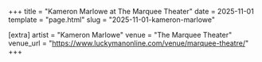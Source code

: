 +++
title = "Kameron Marlowe at The Marquee Theater"
date = 2025-11-01
template = "page.html"
slug = "2025-11-01-kameron-marlowe"

[extra]
artist = "Kameron Marlowe"
venue = "The Marquee Theater"
venue_url = "https://www.luckymanonline.com/venue/marquee-theatre/"
+++
